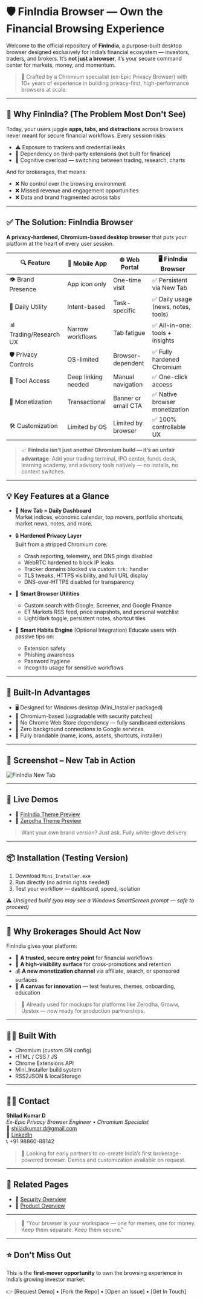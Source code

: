 # 🛡️ FinIndia Browser — Own the Financial Browsing Experience

Welcome to the official repository of **FinIndia**, a purpose-built desktop browser designed exclusively for India’s financial ecosystem — investors, traders, and brokers. It’s **not just a browser**, it’s your secure command center for markets, money, and momentum.

> 🎯 Crafted by a Chromium specialist (ex-Epic Privacy Browser) with 10+ years of experience in building privacy-first, high-performance browsers at scale.

---

## 🚨 Why FinIndia? (The Problem Most Don't See)

Today, your users juggle **apps, tabs, and distractions** across browsers never meant for secure financial workflows. Every session risks:

- ⚠️ Exposure to trackers and credential leaks
- 🧩 Dependency on third-party extensions (not built for finance)
- 🧠 Cognitive overload — switching between trading, research, charts

And for brokerages, that means:

- ❌ No control over the browsing environment
- ❌ Missed revenue and engagement opportunities
- ❌ Data and brand fragmented across tabs

---

## ✅ The Solution: FinIndia Browser

**A privacy-hardened, Chromium-based desktop browser** that puts your platform at the heart of every user session.

| 🔍 Feature               | 📱 Mobile App         | 🌐 Web Portal           | 🖥️ FinIndia Browser             |
|--------------------------|------------------------|---------------------------|----------------------------------|
| 👁️ Brand Presence        | App icon only          | One-time visit            | ✅ Persistent via New Tab        |
| 🧠 Daily Utility          | Intent-based           | Task-specific             | ✅ Daily usage (news, notes, tools) |
| 📊 Trading/Research UX   | Narrow workflows       | Tab fatigue               | ✅ All-in-one: tools + insights  |
| 🛡️ Privacy Controls       | OS-limited             | Browser-dependent         | ✅ Fully hardened Chromium       |
| 🧭 Tool Access            | Deep linking needed    | Manual navigation         | ✅ One-click access              |
| 💼 Monetization           | Transactional          | Banner or email CTA       | ✅ Native browser monetization   |
| 🛠️ Customization          | Limited by OS          | Limited by browser        | ✅ 100% controllable UX          |

> 📈 **FinIndia isn’t just another Chromium build — it’s an unfair advantage**. Add your trading terminal, IPO center, funds desk, learning academy, and advisory tools natively — no installs, no context switches.

---

## 💡 Key Features at a Glance

- 🧠 **New Tab = Daily Dashboard**  
  Market indices, economic calendar, top movers, portfolio shortcuts, market news, notes, and more.

- 🔒 **Hardened Privacy Layer**  
  Built from a stripped Chromium core:
  - Crash reporting, telemetry, and DNS pings disabled
  - WebRTC hardened to block IP leaks
  - Tracker domains blocked via custom `trk:` handler
  - TLS tweaks, HTTPS visibility, and full URL display
  - DNS-over-HTTPS disabled for transparency

- 🧩 **Smart Browser Utilities**
  - Custom search with Google, Screener, and Google Finance
  - ET Markets RSS feed, price snapshots, and personal watchlist
  - Light/dark toggle, persistent notes, shortcut tiles

- 🧠 **Smart Habits Engine** (Optional Integration)
  Educate users with passive tips on:
  - Extension safety
  - Phishing awareness
  - Password hygiene
  - Incognito usage for sensitive workflows

---

## 🧪 Built-In Advantages

- 🖥️ Designed for Windows desktop (Mini_Installer packaged)
- 🧱 Chromium-based (upgradable with security patches)
- 🚫 No Chrome Web Store dependency — fully sandboxed extensions
- 🔗 Zero background connections to Google services
- 🧩 Fully brandable (name, icons, assets, shortcuts, installer)

---

## 📸 Screenshot – New Tab in Action

![FinIndia New Tab](https://github.com/user-attachments/assets/04615c13-d602-46ca-a7ba-f6035f5c23b7)

---

## 🎥 Live Demos

- 🔷 [FinIndia Theme Preview](https://youtu.be/sT1cAOHcnbc)
- 🔷 [Zerodha Theme Preview](https://youtu.be/LN0pBdONtVY)

> Want your own brand version? Just ask. Fully white-glove delivery.

---

## 📦 Installation (Testing Version)

1. Download `Mini_Installer.exe`
2. Run directly (no admin rights needed)
3. Test your workflow — dashboard, speed, isolation

⚠️ *Unsigned build (you may see a Windows SmartScreen prompt — safe to proceed)*

---

## 🏦 Why Brokerages Should Act Now

FinIndia gives your platform:

- 🔐 **A trusted, secure entry point** for financial workflows
- 📣 **A high-visibility surface** for cross-promotions and retention
- 💰 **A new monetization channel** via affiliate, search, or sponsored surfaces
- 🔧 **A canvas for innovation** — test features, themes, onboarding, education

> 💬 Already used for mockups for platforms like Zerodha, Groww, Upstox — now ready for production partnerships.

---

## 🧑‍💻 Built With

- Chromium (custom GN config)
- HTML / CSS / JS
- Chrome Extensions API
- Mini_Installer build system
- RSS2JSON & localStorage

---

## 🙋‍♂️ Contact

**Shilad Kumar D**  
_Ex-Epic Privacy Browser Engineer • Chromium Specialist_  
📧 [shiladkumar.d@gmail.com](mailto:shiladkumar.d@gmail.com)  
🔗 [LinkedIn](https://www.linkedin.com/in/shilad-kumar-devaramani-9a277817/)  
📞 +91 98860-88142  

> 💼 Looking for early partners to co-create India’s first brokerage-powered browser. Demos and customization available on request.

---

## 📎 Related Pages

- 🔐 [Security Overview](./docs/SECURITY.md)
- 🧭 [Product Overview](./docs/overview.md)

---

> 🧠 “Your browser is your workspace — one for memes, one for money. Keep them separate. Keep them secure.”

---

## ⭐ Don’t Miss Out

This is the **first-mover opportunity** to own the browsing experience in India’s growing investor market.

👉 [Request Demo] • [Fork the Repo] • [Open an Issue] • [Get In Touch]

